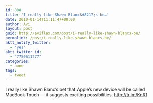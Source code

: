 ```yaml
---
id: 808
title: 'I really like Shawn Blanc&#8217;s be…'
date: 2010-01-14T11:11:47+00:00
author: Avi
layout: post
guid: http://aviflax.com/post/i-really-like-shawn-blancs-be/
permalink: /post/i-really-like-shawn-blancs-be/
aktt_notify_twitter:
  - 'yes'
aktt_twitter_id:
  - "7750611277"
categories:
  - none
tags:
  - tweet
---
```

I really like Shawn Blanc&#8217;s bet that Apple&#8217;s new device will be called MacBook Touch — it suggests exciting possibilities. <a href="http://tr.im/KnR1" rel="nofollow">http://tr.im/KnR1</a>